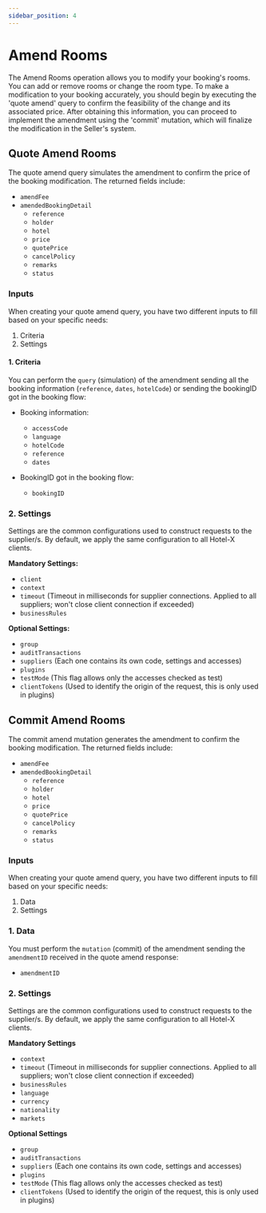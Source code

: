 ```yaml
---
sidebar_position: 4
---
```


# Amend Rooms

The Amend Rooms operation allows you to modify your booking's rooms. You can add or remove rooms or change the room type. To make a modification to your booking accurately, you should begin by executing the 'quote amend' query to confirm the feasibility of the change and its associated price. After obtaining this information, you can proceed to implement the amendment using the 'commit' mutation, which will finalize the modification in the Seller's system.

## Quote Amend Rooms

The quote amend query simulates the amendment to confirm the price of the booking modification. The returned fields include:

* `amendFee`
* `amendedBookingDetail`
   * `reference`
   * `holder`
   * `hotel`
   * `price`
   * `quotePrice`
   * `cancelPolicy`
   * `remarks`
   * `status`

### Inputs

When creating your quote amend query, you have two different inputs to fill based on your specific needs:

1. Criteria
2. Settings

<CautionSettingsHotelX />

#### 1. Criteria 

You can perform the `query` (simulation) of the amendment sending all the booking information (`reference`, `dates`, `hotelCode`) or sending the bookingID got in the booking flow:

* Booking information:
   * `accessCode`
   * `language`
   * `hotelCode`
   * `reference`
   * `dates`

* BookingID got in the booking flow:
   * `bookingID`


### 2. Settings 

Settings are the common configurations used to construct requests to the supplier/s. By default, we apply the same configuration to all Hotel-X clients.

**Mandatory Settings:**
* `client`
* `context`
* `timeout` (Timeout in milliseconds for supplier connections. Applied to all suppliers; won't close client connection if exceeded)
* `businessRules`

**Optional Settings:**
* `group`
* `auditTransactions`
* `suppliers` (Each one contains its own code, settings and accesses)
* `plugins`
* `testMode` (This flag allows only the accesses checked as test)
* `clientTokens` (Used to identify the origin of the request, this is only used in plugins)



## Commit Amend Rooms 

The commit amend mutation generates the amendment to confirm the booking modification. The returned fields include:

* `amendFee`
* `amendedBookingDetail`
   * `reference`
   * `holder`
   * `hotel`
   * `price`
   * `quotePrice`
   * `cancelPolicy`
   * `remarks`
   * `status`


### Inputs

When creating your quote amend query, you have two different inputs to fill based on your specific needs:

1. Data
2. Settings

### 1. Data 

You must perform the `mutation` (commit) of the amendment sending the `amendmentID` received in the quote amend response:
* `amendmentID`

### 2. Settings 

Settings are the common configurations used to construct requests to the supplier/s. By default, we apply the same configuration to all Hotel-X clients.

**Mandatory Settings**
* `context`
* `timeout` (Timeout in milliseconds for supplier connections. Applied to all suppliers; won't close client connection if exceeded)
* `businessRules`
* `language`
* `currency`
* `nationality`
* `markets`

**Optional Settings**
* `group`
* `auditTransactions`
* `suppliers` (Each one contains its own code, settings and accesses)
* `plugins`
* `testMode` (This flag allows only the accesses checked as test)
* `clientTokens` (Used to identify the origin of the request, this is only used in plugins)
